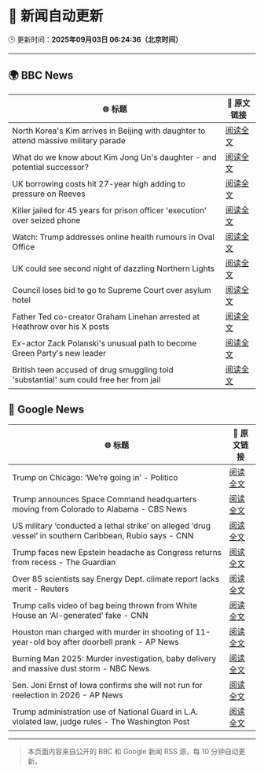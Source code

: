 # 🧠 新闻自动更新

🕒 更新时间：**2025年09月03日 06:24:36（北京时间）**

---

## 🌍 BBC News

| 🌐 标题 | 🔗 原文链接 |
|--------|-------------|
| North Korea's Kim arrives in Beijing with daughter to attend massive military parade | [阅读全文](https://www.bbc.com/news/articles/c78z2p6gg1zo?at_medium=RSS&at_campaign=rss) |
| What do we know about Kim Jong Un's daughter - and potential successor? | [阅读全文](https://www.bbc.com/news/articles/cvgvgj7ejqdo?at_medium=RSS&at_campaign=rss) |
| UK borrowing costs hit 27-year high adding to pressure on Reeves | [阅读全文](https://www.bbc.com/news/articles/cy989njnq2wo?at_medium=RSS&at_campaign=rss) |
| Killer jailed for 45 years for prison officer 'execution' over seized phone | [阅读全文](https://www.bbc.com/news/articles/c9d0d63pnw2o?at_medium=RSS&at_campaign=rss) |
| Watch: Trump addresses online health rumours in Oval Office | [阅读全文](https://www.bbc.com/news/videos/c62724wdxzwo?at_medium=RSS&at_campaign=rss) |
| UK could see second night of dazzling Northern Lights | [阅读全文](https://www.bbc.com/news/articles/c5yey8l59p1o?at_medium=RSS&at_campaign=rss) |
| Council loses bid to go to Supreme Court over asylum hotel | [阅读全文](https://www.bbc.com/news/articles/cj0y0v471p3o?at_medium=RSS&at_campaign=rss) |
| Father Ted co-creator Graham Linehan arrested at Heathrow over his X posts | [阅读全文](https://www.bbc.com/news/articles/c07p7v2nn8mo?at_medium=RSS&at_campaign=rss) |
| Ex-actor Zack Polanski's unusual path to become Green Party's new leader | [阅读全文](https://www.bbc.com/news/articles/clyrev00lwno?at_medium=RSS&at_campaign=rss) |
| British teen accused of drug smuggling told 'substantial' sum could free her from jail | [阅读全文](https://www.bbc.com/news/articles/cd0d04gjk19o?at_medium=RSS&at_campaign=rss) |

## 📰 Google News

| 🌐 标题 | 🔗 原文链接 |
|--------|-------------|
| Trump on Chicago: ‘We’re going in’ - Politico | [阅读全文](https://news.google.com/rss/articles/CBMihAFBVV95cUxPeG5BWWpMdkwydnZZUF9CT1F2cEpzRmstVE9sRjNmRWxFVDFVQWduWm5JMHYzYVhQMFNuQndQamFEakRRWmtvVnhfZW5XWnctcUFLSjdvTDhVMWhQMU55Nm9GVHdfLW9qU1h4cmFsQ2p6TllZdE1US25Da0VFOXB0MFZnT00?oc=5) |
| Trump announces Space Command headquarters moving from Colorado to Alabama - CBS News | [阅读全文](https://news.google.com/rss/articles/CBMikgFBVV95cUxOSk02UXExczdMWGpvT3YxbXBBc2kzUkxrYktyMERBdjRvVWQwTlZjbkdnRTRXeE5FRllHbWZlWTVqcDJuVWcxX0haWXhNdHdDT3FGS1JxbVd0M0VxaGttbmZZSnNTdVZ5Vm9NQndBak9lZ09tS0EyVVdsNWtKcVI3SzVCUlpQVUlscWxNQmplLWFWUdIBlwFBVV95cUxNRGNwcWVZeHowVDJlWERuRDAtZDl6a1FHU3d4aDUyRXQ5M1hLWS16TUxNcEY0Q2pwZ0J4VkI0RjQzS2Zudmd2VXV5VnAyX1dJWXNSSE1yZG9lSUtpQk1iVHpOUURkVG1yOC15RGxmYnJPVE9GdW9RNFc3blpfZ1RtM3dDTkt4V0hKRTk0YjVqcXJuRFBTeEtV?oc=5) |
| US military ‘conducted a lethal strike’ on alleged ‘drug vessel’ in southern Caribbean, Rubio says - CNN | [阅读全文](https://news.google.com/rss/articles/CBMid0FVX3lxTFB2SVk1d2F4emxLTWh0Z2w1azVQejgxRDdUQy1WREhPRjduU2ItcUFTZk9FaXpFTzA3S2ZMR1U3U2cyaHZ6YUhjX2xTbmpjYUItYm5NNGxrWWljTi1CeGNaZVBXMEhtdi1lZUNrQmg5TS1hal9fYkFB?oc=5) |
| Trump faces new Epstein headache as Congress returns from recess - The Guardian | [阅读全文](https://news.google.com/rss/articles/CBMihAFBVV95cUxQMDU4TWFQa25WVHFjZkhnNW5Sb3ZVOUYwVUhocDZlRTlQTE02amQyMkUtaS1YQVZuUkZ4dmZyTjJZWm5rMS1mb1gtZDVEVTZoRGxZRGdwWThUQVFjbENVaXZyakJ2LW5pMXlEMWVHb0FZWGFYazB2VU1BWjQ1N0h2cnR5bVU?oc=5) |
| Over 85 scientists say Energy Dept. climate report lacks merit - Reuters | [阅读全文](https://news.google.com/rss/articles/CBMitwFBVV95cUxQdlI2UTVvUGVEOHNLa2REdmZRTkJ6V1l1enotbTFhM2xOLUxCYlNEb1BGYmxNd3VUU0JZLTFFVmRtRlN4WWVneHZULUphSUhDMlV5dFoyeEc0YjRBYUhvOEFLVTNLejhMOWFDMjExTGxEYnRiMzFjZm16aTd1Q0pEQlA4TXl4S3E5dmFLYzFybndLbW5BSzBHdEg0WnNzb1gzM0p1NENxQXNITHNDOHp0bHc0eEsxbmM?oc=5) |
| Trump calls video of bag being thrown from White House an ‘AI-generated’ fake - CNN | [阅读全文](https://news.google.com/rss/articles/CBMigAFBVV95cUxOQ2pLUnNzYUlpV0VwNDVLYkd1Mnk4NzdZaEFTWngtWDBBMm5xeDBidi04ZXNlQnplUFFfeU9fUGtrRWZrTGp6Y0xqNWFXcDU4eDNPTFJ6ZDRxRy1BUUFpNjhRRmdIN1dVN0xLQjhIM0lhVlNvbGRIdVFodk5BT19QYg?oc=5) |
| Houston man charged with murder in shooting of 11-year-old boy after doorbell prank - AP News | [阅读全文](https://news.google.com/rss/articles/CBMiogFBVV95cUxQVTdyemtaY1kwNldocXM5X0Ywc0laNkUyekljMFR0QU5ZVXplbGc2ODdJbDhMVmF4MTE5SjUtbWlSdEFhc0dIaGoyNmktX3AxLURLWk5MekJ6U0VqdTUwS0lWZTUwT0lfUmtVQUd2dHVhc003dndmZDFPdjlLQ2t1eVoyY0dyRlFTUk1qdENzeFVUMkZMUVdlMGQ2Q3B1ZmpXbmc?oc=5) |
| Burning Man 2025: Murder investigation, baby delivery and massive dust storm - NBC News | [阅读全文](https://news.google.com/rss/articles/CBMizwFBVV95cUxPT2ZSXzlycks4ZXZidHNyX1RKSENRNm5STThzSlNoXzFkSkYtczF2RDkzVGJnTmZ3clZ6Sy1SbkNpRktRQUZXV04yX3dtMnY0RVFaTFdUUi1lSEh0aHBpeTNkUGphMHJnVU9YdXZ0bE5YU0FjNU9hblRDMkZ3QUNnM2tVdHVKR0NxNW5CdjNZS1RFYUxHSExsMEw2Y18yQmtSTFdFbWROVnhyQjdwaFBfQmxseEFtVkpfdFJNMG5LYUlKdkJJbjl0V2tDdFYzZ2fSAVZBVV95cUxOUVRieFFrbHJFX1hCNDZCUW9rVTNlWGJpZjZ4VVlQOTJVUE9SckNSazdPdWpDNmNqejd2b2FWcW5fR28tLVhlZmsxdlhOaGFWSndHdlBkdw?oc=5) |
| Sen. Joni Ernst of Iowa confirms she will not run for reelection in 2026 - AP News | [阅读全文](https://news.google.com/rss/articles/CBMilgFBVV95cUxOZ3dVajVFeVhPcndFZG5CLVJINjVqbU9pT0ZBNWdLOUtEeExlYXZKSFFLRTlEaUZaYU9jQkhPYlFsYnNRRVY1VEVfd2FwS1dEWjQyZ0ZtU0w3T2RheDhaNTJBeFAxSVp2VnQ1VFlzSnZId00zN205XzNWNS1IWlI2ZmZTSVR3c2NZbHU0NV9TaFBjSEplVHc?oc=5) |
| Trump administration use of National Guard in L.A. violated law, judge rules - The Washington Post | [阅读全文](https://news.google.com/rss/articles/CBMiuwFBVV95cUxQVVJYMkxNaWZldllYajkxQVdZVGQ3T2JPSnJ5cUxmY0lpZUR5LXhSNThVdURLYThwbmp3WjFzSVROZ1ZPYUhaMldsdVRjUFlTVXpTNzN0Zzl2b3hJUWJiWlZubmUyLVgyX0EzYnV6b01yYk5RMmY5Y2hybWpULWNYTWFWMW9KLUxKaGVwbTZkd3IyUFFLM2VHbEc3R3N3RUdrUlhPN21SUE92ZlYzRWM2YURJVUVHNzNKLWVn?oc=5) |

---
> 本页面内容来自公开的 BBC 和 Google 新闻 RSS 源，每 10 分钟自动更新。
